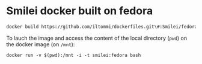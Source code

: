 # Smilei docker built on fedora

```bash
docker build https://github.com/iltommi/dockerfiles.git\#:Smilei/fedora -t smilei:fedora
```

To lauch the image and access the content of the local directory (`pwd`) on the docker image (on `/mnt`):
```
docker run -v $(pwd):/mnt -i -t smilei:fedora bash
```
 
